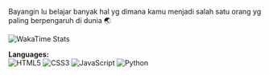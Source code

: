 Bayangin lu belajar banyak hal yg dimana kamu menjadi salah satu orang yg paling berpengaruh di dunia 🌏
 
<!--https://wakatime.com/@pepeng28 -->

![WakaTime Stats](https://github-readme-stats.vercel.app/api/wakatime?username=pepeng28&theme=radical)



**Languages:**  
![HTML5](https://img.shields.io/badge/HTML5-E34F26?style=flat&logo=html5&logoColor=white)
![CSS3](https://img.shields.io/badge/CSS3-1572B6?style=flat&logo=css3&logoColor=white)
![JavaScript](https://img.shields.io/badge/JavaScript-F7DF1E?style=flat&logo=javascript&logoColor=black)
![Python](https://img.shields.io/badge/Python-3776AB?style=flat&logo=python&logoColor=white)

<!--![PHP](https://img.shields.io/badge/PHP-777BB4?style=flat&logo=php&logoColor=white)
![Java](https://img.shields.io/badge/Java-ED8B00?style=flat&logo=java&logoColor=white)-->

